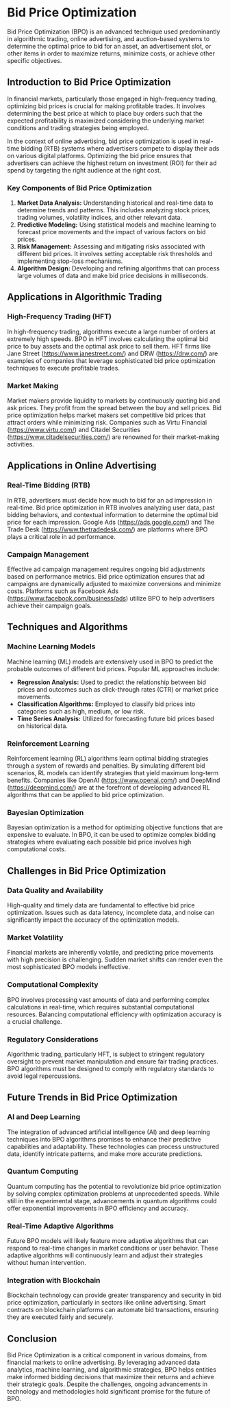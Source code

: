 # Bid Price Optimization

Bid Price Optimization (BPO) is an advanced technique used predominantly in algorithmic trading, online advertising, and auction-based systems to determine the optimal price to bid for an asset, an advertisement slot, or other items in order to maximize returns, minimize costs, or achieve other specific objectives.

## Introduction to Bid Price Optimization

In financial markets, particularly those engaged in high-frequency trading, optimizing bid prices is crucial for making profitable trades. It involves determining the best price at which to place buy orders such that the expected profitability is maximized considering the underlying market conditions and trading strategies being employed. 

In the context of online advertising, bid price optimization is used in real-time bidding (RTB) systems where advertisers compete to display their ads on various digital platforms. Optimizing the bid price ensures that advertisers can achieve the highest return on investment (ROI) for their ad spend by targeting the right audience at the right cost.

### Key Components of Bid Price Optimization

1. **Market Data Analysis:** Understanding historical and real-time data to determine trends and patterns. This includes analyzing stock prices, trading volumes, volatility indices, and other relevant data.
2. **Predictive Modeling:** Using statistical models and machine learning to forecast price movements and the impact of various factors on bid prices.
3. **Risk Management:** Assessing and mitigating risks associated with different bid prices. It involves setting acceptable risk thresholds and implementing stop-loss mechanisms.
4. **Algorithm Design:** Developing and refining algorithms that can process large volumes of data and make bid price decisions in milliseconds.

## Applications in Algorithmic Trading

### High-Frequency Trading (HFT)

In high-frequency trading, algorithms execute a large number of orders at extremely high speeds. BPO in HFT involves calculating the optimal bid price to buy assets and the optimal ask price to sell them. HFT firms like Jane Street (https://www.janestreet.com/) and DRW (https://drw.com/) are examples of companies that leverage sophisticated bid price optimization techniques to execute profitable trades.

### Market Making

Market makers provide liquidity to markets by continuously quoting bid and ask prices. They profit from the spread between the buy and sell prices. Bid price optimization helps market makers set competitive bid prices that attract orders while minimizing risk. Companies such as Virtu Financial (https://www.virtu.com/) and Citadel Securities (https://www.citadelsecurities.com/) are renowned for their market-making activities.

## Applications in Online Advertising

### Real-Time Bidding (RTB)

In RTB, advertisers must decide how much to bid for an ad impression in real-time. Bid price optimization in RTB involves analyzing user data, past bidding behaviors, and contextual information to determine the optimal bid price for each impression. Google Ads (https://ads.google.com/) and The Trade Desk (https://www.thetradedesk.com/) are platforms where BPO plays a critical role in ad performance.

### Campaign Management

Effective ad campaign management requires ongoing bid adjustments based on performance metrics. Bid price optimization ensures that ad campaigns are dynamically adjusted to maximize conversions and minimize costs. Platforms such as Facebook Ads (https://www.facebook.com/business/ads) utilize BPO to help advertisers achieve their campaign goals.

## Techniques and Algorithms

### Machine Learning Models

Machine learning (ML) models are extensively used in BPO to predict the probable outcomes of different bid prices. Popular ML approaches include:

- **Regression Analysis:** Used to predict the relationship between bid prices and outcomes such as click-through rates (CTR) or market price movements.
- **Classification Algorithms:** Employed to classify bid prices into categories such as high, medium, or low risk.
- **Time Series Analysis:** Utilized for forecasting future bid prices based on historical data.

### Reinforcement Learning

Reinforcement learning (RL) algorithms learn optimal bidding strategies through a system of rewards and penalties. By simulating different bid scenarios, RL models can identify strategies that yield maximum long-term benefits. Companies like OpenAI (https://www.openai.com/) and DeepMind (https://deepmind.com/) are at the forefront of developing advanced RL algorithms that can be applied to bid price optimization.

### Bayesian Optimization

Bayesian optimization is a method for optimizing objective functions that are expensive to evaluate. In BPO, it can be used to optimize complex bidding strategies where evaluating each possible bid price involves high computational costs.

## Challenges in Bid Price Optimization

### Data Quality and Availability

High-quality and timely data are fundamental to effective bid price optimization. Issues such as data latency, incomplete data, and noise can significantly impact the accuracy of the optimization models.

### Market Volatility

Financial markets are inherently volatile, and predicting price movements with high precision is challenging. Sudden market shifts can render even the most sophisticated BPO models ineffective.

### Computational Complexity

BPO involves processing vast amounts of data and performing complex calculations in real-time, which requires substantial computational resources. Balancing computational efficiency with optimization accuracy is a crucial challenge.

### Regulatory Considerations

Algorithmic trading, particularly HFT, is subject to stringent regulatory oversight to prevent market manipulation and ensure fair trading practices. BPO algorithms must be designed to comply with regulatory standards to avoid legal repercussions.

## Future Trends in Bid Price Optimization

### AI and Deep Learning

The integration of advanced artificial intelligence (AI) and deep learning techniques into BPO algorithms promises to enhance their predictive capabilities and adaptability. These technologies can process unstructured data, identify intricate patterns, and make more accurate predictions.

### Quantum Computing

Quantum computing has the potential to revolutionize bid price optimization by solving complex optimization problems at unprecedented speeds. While still in the experimental stage, advancements in quantum algorithms could offer exponential improvements in BPO efficiency and accuracy.

### Real-Time Adaptive Algorithms

Future BPO models will likely feature more adaptive algorithms that can respond to real-time changes in market conditions or user behavior. These adaptive algorithms will continuously learn and adjust their strategies without human intervention.

### Integration with Blockchain

Blockchain technology can provide greater transparency and security in bid price optimization, particularly in sectors like online advertising. Smart contracts on blockchain platforms can automate bid transactions, ensuring they are executed fairly and securely.

## Conclusion

Bid Price Optimization is a critical component in various domains, from financial markets to online advertising. By leveraging advanced data analytics, machine learning, and algorithmic strategies, BPO helps entities make informed bidding decisions that maximize their returns and achieve their strategic goals. Despite the challenges, ongoing advancements in technology and methodologies hold significant promise for the future of BPO.
